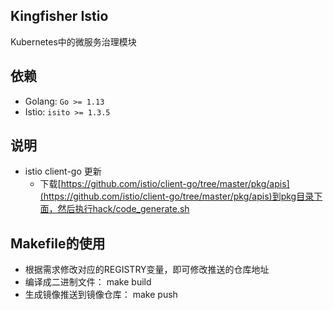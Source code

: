 ## Kingfisher Istio

Kubernetes中的微服务治理模块

## 依赖

- Golang: `Go >= 1.13`
- Istio: `isito >= 1.3.5`

## 说明

- istio client-go 更新 
    - 下载[https://github.com/istio/client-go/tree/master/pkg/apis](https://github.com/istio/client-go/tree/master/pkg/apis)到pkg目录下面，然后执行hack/code_generate.sh

## Makefile的使用

- 根据需求修改对应的REGISTRY变量，即可修改推送的仓库地址
- 编译成二进制文件： make build
- 生成镜像推送到镜像仓库： make push


